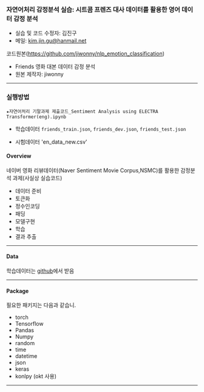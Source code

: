 ### 자연어처리 감정분석 실습: 시트콤 프렌즈 대사 데이터를 활용한 영어 데이터 감정 분석

- 실습 및 코드 수정자: 김진구
- 메일: kim.jin.gu@hanmail.net

코드원본(https://github.com/jiwonny/nlp_emotion_classification)
- Friends 영화 대본 데이터 감정 분석
- 원본 제작자: jiwonny
---

### 실행방법

`★자연어처리 기말과제 제출코드_Sentiment Analysis using ELECTRA Transformer(eng).ipynb`  

- 학습데이터
 `friends_train.json`, `friends_dev.json`, `friends_test.json`

- 시험데이터
 'en_data_new.csv'

 


#### Overview

네이버 영화 리뷰데이터(Naver Sentiment Movie Corpus,NSMC)를 활용한 감정분석 과제(사실상 실습코드)


* 데이터 준비
* 토큰화
* 정수인코딩
* 패딩
* 모델구현
* 학습
* 결과 추출

---

#### Data

학습데이터는 [github]( http://doraemon.iis.sinica.edu.tw/emotionlines/)에서 받음


---
#### Package
필요한 패키지는 다음과 같습니.

* torch
* Tensorflow
* Pandas
* Numpy
* random
* time
* datetime
* json
* keras
* konlpy (okt 사용)

---
